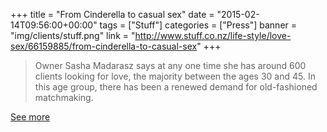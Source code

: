+++
title = "From Cinderella to casual sex"
date = "2015-02-14T09:56:00+00:00"
tags = ["Stuff"]
categories = ["Press"]
banner = "img/clients/stuff.png"
link = "http://www.stuff.co.nz/life-style/love-sex/66159885/from-cinderella-to-casual-sex"
+++

> Owner Sasha Madarasz says at any one time she has around 600 clients looking for love, the majority between the ages 30 and 45. In this age group, there has been a renewed demand for old-fashioned matchmaking.

<a href="http://www.stuff.co.nz/life-style/love-sex/66159885/from-cinderella-to-casual-sex">See more</a>